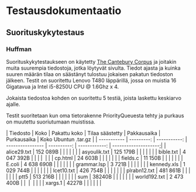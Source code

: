 # Testausdokumentaatio

## Suorituskykytestaus

### Huffman

Suorituskykytestaukseen on käytetty [The Cantebury Corpus](http://corpus.canterbury.ac.nz/descriptions/) ja joitakin muita suurempia tiedostoja, jotka löytyvät sivulta. Tiedot ajasta ja kuinka suuren määrän tilaa on säästänyt tulostuu jokaisen pakatun tiedoston jälkeen. 
Testit on suoritettu Lenovo T480 läppärillä, jossa on muistia 16 Gigatavua ja Intel i5-8250U CPU @ 1.6Ghz x 4.

Jokaista tiedostoa kohden on suoritettu 5 testiä, joista laskettu keskiarvo ajalle.

Testit suoritetaan kun oma tietorakenne PriorityQueuesta tehty ja purkaus on muutettu suoriutumaan muistissa.

| Tiedosto     |       Koko | Pakattu koko | Tilaa säästetty  | Pakkausaika | Purkausaika   | Koko Ubuntun .tar.gz |
| -----------  | ---------: | -----------: | ---------------- | ----------: | ------------: | --------------------;|
| alice29.txt  |   152 089B |              |                  |             |               |                      |
| asyoulik.txt |   125 179B |              |                  |             |               |                      |
| bible.txt    | 4 047 392B |              |                  |             |               |                      |
| cp.html      |    24 603B |              |                  |             |               |                      |
| fields.c     |    11 150B |              |                  |             |               |                      |
| E.coli       | 4 638 690B |              |                  |             |               |                      |
| grammar.lsp  |     3 721B |              |                  |             |               |                      |
| kennedy.xls  | 1 029 744B |              |                  |             |               |                      |
| lcet10.txt   |   426 754B |              |                  |             |               |                      |
| plrabn12.txt |   481 861B |              |                  |             |               |                      |
| ptt5         |   513 216B |              |                  |             |               |                      |
| sum          |     38240B |              |                  |             |               |                      |
| world192.txt | 2 473 400B |              |                  |             |               |                      |
| xargs.1      |      4227B |              |                  |             |               |                      |

